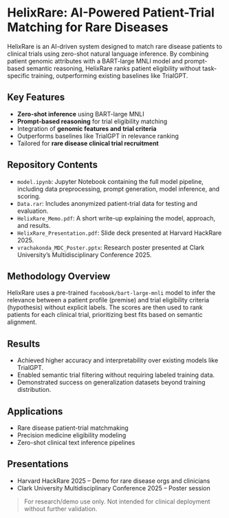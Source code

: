 # HelixRare: AI-Powered Patient-Trial Matching for Rare Diseases
HelixRare is an AI-driven system designed to match rare disease patients to clinical trials using zero-shot natural language inference. By combining patient genomic attributes with a BART-large MNLI model and prompt-based semantic reasoning, HelixRare ranks patient eligibility without task-specific training, outperforming existing baselines like TrialGPT.

## Key Features
- **Zero-shot inference** using BART-large MNLI
- **Prompt-based reasoning** for trial eligibility matching
- Integration of **genomic features and trial criteria**
- Outperforms baselines like TrialGPT in relevance ranking
- Tailored for **rare disease clinical trial recruitment**

## Repository Contents
- `model.ipynb`: Jupyter Notebook containing the full model pipeline, including data preprocessing, prompt generation, model inference, and scoring.
- `Data.rar`: Includes anonymized patient-trial data for testing and evaluation.
- `HelixRare_Memo.pdf`: A short write-up explaining the model, approach, and results.
- `HelixRare_Presentation.pdf`: Slide deck presented at Harvard HackRare 2025.
- `vrachakonda_MDC_Poster.pptx`: Research poster presented at Clark University’s Multidisciplinary Conference 2025.

## Methodology Overview
HelixRare uses a pre-trained `facebook/bart-large-mnli` model to infer the relevance between a patient profile (premise) and trial eligibility criteria (hypothesis) without explicit labels. The scores are then used to rank patients for each clinical trial, prioritizing best fits based on semantic alignment.

## Results
- Achieved higher accuracy and interpretability over existing models like TrialGPT.
- Enabled semantic trial filtering without requiring labeled training data.
- Demonstrated success on generalization datasets beyond training distribution.

## Applications
- Rare disease patient-trial matchmaking
- Precision medicine eligibility modeling
- Zero-shot clinical text inference pipelines

## Presentations
- Harvard HackRare 2025 – Demo for rare disease orgs and clinicians
- Clark University Multidisciplinary Conference 2025 – Poster session

> For research/demo use only. Not intended for clinical deployment without further validation.
